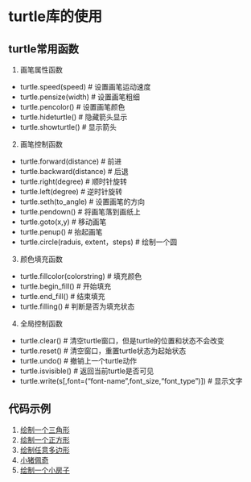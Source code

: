 # turtle库的使用
## turtle常用函数
1. 画笔属性函数
- turtle.speed(speed)   # 设置画笔运动速度
- turtle.pensize(width) # 设置画笔粗细
- turtle.pencolor()     # 设置画笔颜色
- turtle.hideturtle()   # 隐藏箭头显示
- turtle.showturtle()   # 显示箭头  

2. 画笔控制函数
- turtle.forward(distance)          # 前进
- turtle.backward(distance)         # 后退
- turtle.right(degree)              # 顺时针旋转
- turtle.left(degree)               # 逆时针旋转
- turtle.seth(to_angle)             # 设置画笔的方向
- turtle.pendown()                  # 将画笔落到画纸上
- turtle.goto(x,y)                  # 移动画笔
- turtle.penup()                    # 抬起画笔
- turtle.circle(raduis, extent，steps)            # 绘制一个圆

3. 颜色填充函数
- turtle.fillcolor(colorstring)              # 填充颜色
- turtle.begin_fill()                        # 开始填充
- turtle.end_fill()                          # 结束填充
- turtle.filling()                           # 判断是否为填充状态

4. 全局控制函数
- turtle.clear()	     # 清空turtle窗口，但是turtle的位置和状态不会改变
- turtle.reset()	     # 清空窗口，重置turtle状态为起始状态
- turtle.undo()	       # 撤销上一个turtle动作
- turtle.isvisible()	 # 返回当前turtle是否可见
- turtle.write(s[,font=(“font-name”,font_size,“font_type”)])	        # 显示文字
## 代码示例
1. [绘制一个三角形](../class_03/class_03_01.py)
2. [绘制一个正方形](../class_03/class_03_02.py)
3. [绘制任意多边形](../class_03/class_03_04.py)
4. [小猪佩奇](../class_03/class_03_06.py)
5. [绘制一个小房子](../class_03/class_03_07.py)
